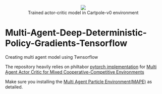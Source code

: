 
<center>
  <figure>
    <image src="https://openai.com/content/images/2017/06/simple_adv_maddpg_notag.gif">
    <figcaption>
      Trained actor-critic model in Cartpole-v0 environment
    </figcaption>
  </figure>
</center>
  
# Multi-Agent-Deep-Deterministic-Policy-Gradients-Tensorflow

Creating multi agent model using Twnsorflow 

The repository heavily relies on philtabor [pytorch implementation](https://github.com/philtabor/Multi-Agent-Deep-Deterministic-Policy-Gradients) for [Multi Agent Actor Critic for Mixed Cooperative-Competitive Environments](https://arxiv.org/pdf/1706.02275.pdf)

Make sure you installing the [Multi Agent Particle Environment(MAPE)](https://github.com/openai/multiagent-particle-envs) as detailed. 

